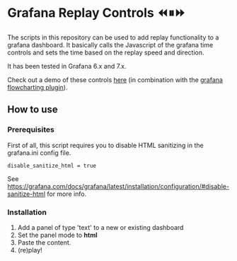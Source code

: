 # Grafana Replay Controls ⏪⏸⏩

The scripts in this repository can be used to add replay functionality to a grafana dashboard. It basically calls the Javascript of the grafana time controls and sets the time based on the replay speed and direction.

It has been tested in Grafana 6.x and 7.x.

Check out a demo of these controls [here](https://demo.factry.io/d/ZhjweprWk/city-water-tank-flowchart) (in combination with the [grafana flowcharting plugin](https://grafana.com/grafana/plugins/agenty-flowcharting-panel)).

## How to use

### Prerequisites

First of all, this script requires you to disable HTML sanitizing in the grafana.ini config file.

```
disable_sanitize_html = true
```

See https://grafana.com/docs/grafana/latest/installation/configuration/#disable-sanitize-html for more info.

### Installation

1. Add a panel of type 'text' to a new or existing dashboard
2. Set the panel mode to **html**
3. Paste the content.
4. (re)play!

